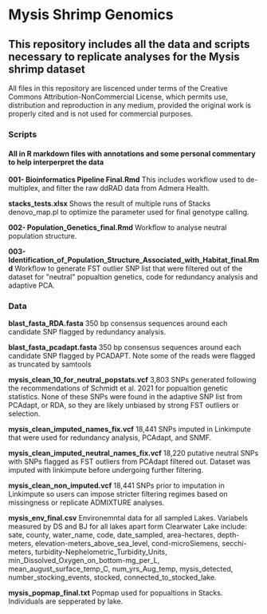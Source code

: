 # Mysis Shrimp Genomics


## This repository includes all the data and scripts necessary to replicate analyses for the Mysis shrimp dataset

All files in this repository are liscenced under terms of the Creative Commons Attribution-NonCommercial License, which permits use, distribution and reproduction in any medium, provided the original work is properly cited and is not used for commercial purposes.

### Scripts

#### All in R markdown files with annotations and some personal commentary to help interperpret the data
**001- Bioinformatics Pipeline Final.Rmd**
This includes workflow used to de-multiplex, and filter the raw ddRAD data from Admera Health. 

**stacks_tests.xlsx**
      Shows the result of multiple runs of Stacks denovo_map.pl to optimize the parameter used for final genotype calling. 

**002- Population_Genetics_final.Rmd**
         Workflow to analyse neutral population structure.
          
**003-Identification_of_Population_Structure_Associated_with_Habitat_final.Rmd**
         Workflow to generate FST outlier SNP list that were filtered out of the dataset for "neutral" popualtion genetics, code for redundancy analysis and adaptive PCA. 
         

### Data

**blast_fasta_RDA.fasta**
      350 bp consensus sequences around each candidate SNP flagged by redundancy analysis.

**blast_fasta_pcadapt.fasta**
      350 bp consensus sequences around each candidate SNP flagged by PCADAPT. Note some of the reads were flagged as truncated by samtools
        
**mysis_clean_10_for_neutral_popstats.vcf**
       3,803 SNPs generated following the recommendations of Schmidt et al. 2021 for popualtion genetic statistics. None of these SNPs were found in the adaptive SNP list from PCAdapt, or RDA, so they are likely unbiased by strong FST outliers or selection.
       
**mysis_clean_imputed_names_fix.vcf**
     18,441 SNPs imputed in Linkimpute that were used for redundancy analysis, PCAdapt, and SNMF.  
      
**mysis_clean_imputed_neutral_names_fix.vcf**
      18,220 putative neutral SNPs with SNPs flagged as FST outliers from PCAdapt filtered out. Dataset was imputed with linkimpute before undergoing further filtering. 
      
**mysis_clean_non_imputed.vcf**
    18,441 SNPs prior to imputation in Linkimpute so users can impose stricter filtering regimes based on missingness or replicate ADMIXTURE analyses. 
      
**mysis_env_final.csv**
    Environemntal data for all sampled Lakes. Variabels measured by DS and BJ for all lakes apart form Clearwater Lake include: sate, county, water_name, code, date_sampled, area-hectares, depth-meters, elevation-meters_above_sea_level, cond-microSiemens, secchi-meters, turbidity-Nephelometric_Turbidity_Units, min_Dissolved_Oxygen_on_bottom-mg_per_L, mean_august_surface_temp_C, num_yrs_Aug_temp, mysis_detected, number_stocking_events, stocked, connected_to_stocked_lake.
    
**mysis_popmap_final.txt**
    Popmap used for popualtions in Stacks. Individuals are sepperated by lake. 
